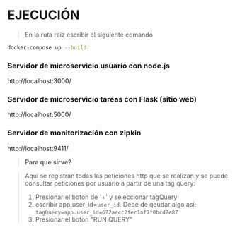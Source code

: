 # EJECUCIÓN
>En la ruta raiz escribir el siguiente comando
```BASH
docker-compose up --build
```

### Servidor de microservicio usuario con node.js
http://localhost:3000/

### Servidor de microservicio tareas con Flask (sitio web)
http://localhost:5000/

### Servidor de monitorización con zipkin
http://localhost:9411/

>**Para que sirve?**

> Aqui se registran todas las peticiones http que se realizan y se puede consultar peticiones por usuario a partir de una tag query:
> 1. Presionar el boton de '+' y seleccionar tagQuery
> 2. escribir app.user_id=`user_id`. Debe de qeudar algo    así: `tagQuery=app.user_id=672aecc2fec1af7f0bcd7e87`
> 3. Presionar el boton "RUN QUERY"